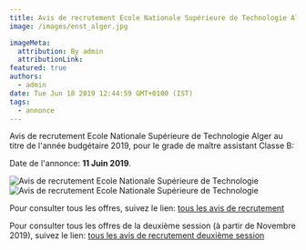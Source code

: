 ```yaml
---
title: Avis de recrutement Ecole Nationale Supérieure de Technologie Alger
image: /images/enst_alger.jpg

imageMeta:
  attribution: By admin
  attributionLink:
featured: true
authors:
  - admin
date: Tue Jun 18 2019 12:44:59 GMT+0100 (IST)
tags:
  - annonce
---
```


Avis de recrutement  Ecole Nationale Supérieure de Technologie Alger au titre de l'année budgétaire 2019, pour le grade de maître assistant Classe B:

Date de l'annonce: **11 Juin 2019**.

![Avis de recrutement Ecole Nationale Supérieure de Technologie](/images/avis_de_recrutement_enst_alger.jpg)
![Avis de recrutement Ecole Nationale Supérieure de Technologie](/images/avis_de_recrutement_enst_alger_2.jpg)

Pour consulter tous les offres, suivez le lien: [tous les avis de recrutement](/tous_les_avis_de_recrutement_annee_budgetaire_2019/)

Pour consulter tous les offres de la deuxième session (à partir de Novembre 2019), suivez le lien: [tous les avis de recrutement deuxième session](/tous-les-avis-de-recrutement-mitre-assistant-classe-b-au-titre-de-l-annee-2019-deuxieme-session/)
